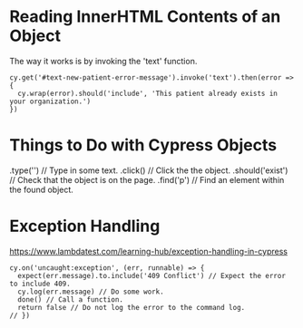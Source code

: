 # Reading InnerHTML Contents of an Object
The way it works is by invoking the 'text' function.

    cy.get('#text-new-patient-error-message').invoke('text').then(error => {
      cy.wrap(error).should('include', 'This patient already exists in your organization.')
    })

# Things to Do with Cypress Objects

  .type('<some text>') // Type in some text.
  .click() // Click the the object.
  .should('exist') // Check that the object is on the page.
  .find('p') // Find an element within the found object.

# Exception Handling

https://www.lambdatest.com/learning-hub/exception-handling-in-cypress

    cy.on('uncaught:exception', (err, runnable) => {
      expect(err.message).to.include('409 Conflict') // Expect the error to include 409.
      cy.log(err.message) // Do some work.
      done() // Call a function.
      return false // Do not log the error to the command log.
    // })
